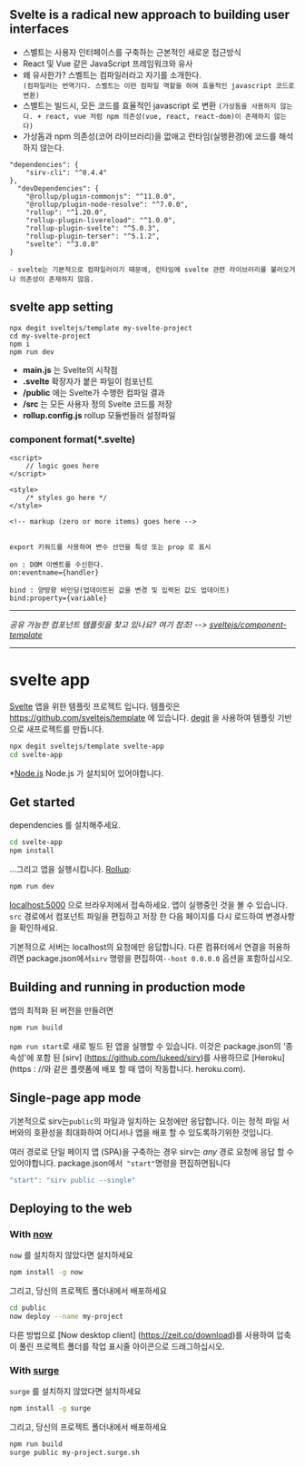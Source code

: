 

## Svelte is a radical new approach to building user interfaces

- 스벨트는 사용자 인터페이스를 구축하는 근본적인 새로운 접근방식
- React 및 Vue 같은 JavaScript 프레임워크와 유사
- 왜 유사한가? 스벨트는 컴파일러라고 자기를 소개한다. <br>
```(컴파일러는 번역기다. 스벨트는 이런 컴파일 역할을 하여 효율적인 javascript 코드로 변환)``` 
- 스벨트는 빌드시, 모든 코드를 효율적인 javascript 로 변환
```(가상돔을 사용하지 않는다. + react, vue 처럼 npm 의존성(vue, react, react-dom)이 존재하지 않는다)```
- 가상돔과 npm 의존성(코어 라이브러리)을 없애고 런타임(실행환경)에 코드를 해석하지 않는다.


```
"dependencies": {
    "sirv-cli": "^0.4.4"
},
  "devDependencies": {
    "@rollup/plugin-commonjs": "^11.0.0",
    "@rollup/plugin-node-resolve": "^7.0.0",
    "rollup": "^1.20.0",
    "rollup-plugin-livereload": "^1.0.0",
    "rollup-plugin-svelte": "^5.0.3",
    "rollup-plugin-terser": "^5.1.2",
    "svelte": "^3.0.0"
}

- svelte는 기본적으로 컴파일러이기 때문에, 런타임에 svelte 관련 라이브러리를 불러오거나 의존성이 존재하지 않음.

```


## svelte app setting
```
npx degit sveltejs/template my-svelte-project
cd my-svelte-project
npm i
npm run dev
```

- **main.js** 는 Svelte의 시작점
- **.svelte** 확장자가 붙은 파일이 컴포넌트
- **/public** 에는 Svelte가 수행한 컴파일 결과
- **/src** 는 모든 사용자 정의 Svelte 코드를 저장
- **rollup.config.js** rollup 모듈번들러 설정파일


### component format(*.svelte)

```
<script>
	// logic goes here
</script>

<style>
	/* styles go here */
</style>

<!-- markup (zero or more items) goes here -->


export 키워드를 사용하여 변수 선언을 특성 또는 prop 로 표시

on : DOM 이벤트를 수신한다.
on:eventname={handler}

bind : 양방향 바인딩(업데이트된 값을 변경 및 입력된 값도 업데이트)
bind:property={variable}

```


--- 

*공유 가능한 컴포넌트 템플릿을 찾고 있나요? 여기 참조! --> [sveltejs/component-template](https://github.com/sveltejs/component-template)*

---

# svelte app

[Svelte](https://svelte.dev) 앱을 위한 템플릿 프로젝트 입니다. 템플릿은 https://github.com/sveltejs/template 에 있습니다.
[degit](https://github.com/Rich-Harris/degit) 을 사용하여 템플릿 기반으로 새프로젝트를 만듭니다.

```bash
npx degit sveltejs/template svelte-app
cd svelte-app
```

*[Node.js](https://nodejs.org) Node.js 가 설치되어 있어야합니다.


## Get started

dependencies 를 설치해주세요.

```bash
cd svelte-app
npm install
```

...그리고 앱을 실행시킵니다. [Rollup](https://rollupjs.org):

```bash
npm run dev
```

[localhost:5000](http://localhost:5000) 으로 브라우저에서 접속하세요. 앱이 실행중인 것을 볼 수 있습니다. `src` 경로에서 컴포넌트 파일을 편집하고 저장 한 다음 페이지를 다시 로드하여 변경사항을 확인하세요.

기본적으로 서버는 localhost의 요청에만 응답합니다. 다른 컴퓨터에서 연결을 허용하려면 package.json에서`sirv` 명령을 편집하여`--host 0.0.0.0` 옵션을 포함하십시오.


## Building and running in production mode

앱의 최적화 된 버전을 만들려면

```bash
npm run build
```


`npm run start`로 새로 빌드 된 앱을 실행할 수 있습니다. 이것은 package.json의 '종속성'에 포함 된 [sirv] (https://github.com/lukeed/sirv)를 사용하므로 [Heroku] (https : //와 같은 플랫폼에 배포 할 때 앱이 작동합니다. heroku.com).


## Single-page app mode

기본적으로 sirv는`public`의 파일과 일치하는 요청에만 응답합니다. 이는 정적 파일 서버와의 호환성을 최대화하여 어디서나 앱을 배포 할 수 있도록하기위한 것입니다.

여러 경로로 단일 페이지 앱 (SPA)을 구축하는 경우 sirv는 *any* 경로 요청에 응답 할 수 있어야합니다. package.json에서` "start"`명령을 편집하면됩니다

```js
"start": "sirv public --single"
```


## Deploying to the web

### With [now](https://zeit.co/now)

`now` 를 설치하지 않았다면 설치하세요

```bash
npm install -g now
```

그리고, 당신의 프로젝트 폴더내에서 배포하세요

```bash
cd public
now deploy --name my-project
```

다른 방법으로 [Now desktop client] (https://zeit.co/download)를 사용하여 압축이 풀린 프로젝트 폴더를 작업 표시줄 아이콘으로 드래그하십시오.

### With [surge](https://surge.sh/)

`surge` 를 설치하지 않았다면 설치하세요

```bash
npm install -g surge
```

그리고, 당신의 프로젝트 폴더내에서 배포하세요

```bash
npm run build
surge public my-project.surge.sh
```
